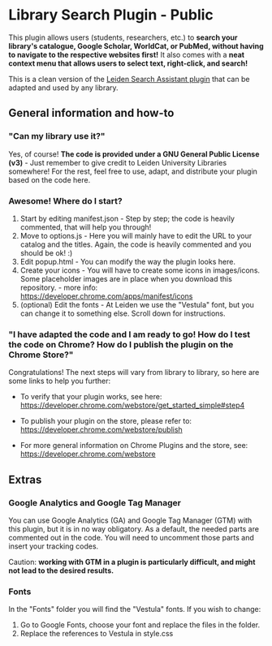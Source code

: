 # Library Search Plugin - Public
This plugin allows users (students, researchers, etc.) to **search your library's catalogue, Google Scholar, WorldCat, or PubMed, without having to navigate to the respective websites first!**
It also comes with a **neat context menu that allows users to select text, right-click, and search!**

This is a clean version of the [Leiden Search Assistant plugin](https://chrome.google.com/webstore/detail/leiden-search-assistant/dillijfbjhoiokfgjbngplcfggkkdnbn) that can be adapted and used by any library.

## General information and how-to

### "Can my library use it?"
Yes, of course! **The code is provided under a GNU General Public License (v3)** - Just remember to give credit to Leiden University Libraries somewhere! For the rest, feel free to use, adapt, and distribute your plugin based on the code here.

### Awesome! Where do I start?
1. Start by editing manifest.json - Step by step; the code is heavily commented, that will help you through!
2. Move to options.js - Here you will mainly have to edit the URL to your catalog and the titles. Again, the code is heavily commented and you should be ok! :)
3. Edit popup.html - You can modify the way the plugin looks here.
4. Create your icons - You will have to create some icons in images/icons. Some placeholder images are in place when you download this repository. - more info: https://developer.chrome.com/apps/manifest/icons
5. (optional) Edit the fonts - At Leiden we use the "Vestula" font, but you can change it to something else. Scroll down for instructions.

### "I have adapted the code and I am ready to go! How do I test the code on Chrome? How do I publish the plugin on the Chrome Store?"
Congratulations! The next steps will vary from library to library, so here are some links to help you further:

* To verify that your plugin works, see here:
https://developer.chrome.com/webstore/get_started_simple#step4

* To publish your plugin on the store, please refer to:
https://developer.chrome.com/webstore/publish

* For more general information on Chrome Plugins and the store, see:
https://developer.chrome.com/webstore

## Extras

### Google Analytics and Google Tag Manager
You can use Google Analytics (GA) and Google Tag Manager (GTM) with this plugin, but it is in no way obligatory.
As a default, the needed parts are commented out in the code. You will need to uncomment those parts and insert your tracking codes.

Caution: **working with GTM in a plugin is particularly difficult, and might not lead to the desired results.**

### Fonts
In the "Fonts" folder you will find the "Vestula" fonts. If you wish to change:
1. Go to Google Fonts, choose your font and replace the files in the folder.
2. Replace the references to Vestula in style.css